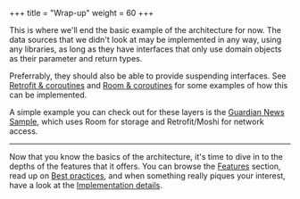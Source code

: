 +++
title = "Wrap-up"
weight = 60
+++

This is where we'll end the basic example of the architecture for now. The data sources that we didn't look at may be implemented in any way, using any libraries, as long as they have interfaces that only use domain objects as their parameter and return types.

Preferrably, they should also be able to provide suspending interfaces. See [Retrofit & coroutines](/best-practices/retrofit-and-coroutines) and [Room & coroutines](/best-practices/room-and-coroutines) for some examples of how this can be implemented.

A simple example you can check out for these layers is the [Guardian News Sample](https://github.com/rainbowcake/guardian-demo), which uses Room for storage and Retrofit/Moshi for network access.

---

Now that you know the basics of the architecture, it's time to dive in to the depths of the features that it offers. You can browse the [Features](/features/) section, read up on [Best practices](/best-practices/), and when something really piques your interest, have a look at the [Implementation details](/implementation/).
